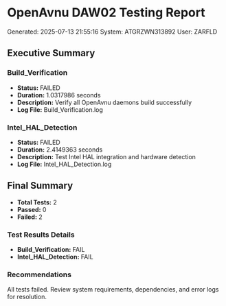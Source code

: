 ﻿# OpenAvnu DAW02 Testing Report
Generated: 2025-07-13 21:55:16
System: ATGRZWN313892
User: ZARFLD

## Executive Summary

### Build_Verification
- **Status:** FAILED
- **Duration:** 1.0317986 seconds
- **Description:** Verify all OpenAvnu daemons build successfully
- **Log File:** Build_Verification.log

### Intel_HAL_Detection
- **Status:** FAILED
- **Duration:** 2.4149363 seconds
- **Description:** Test Intel HAL integration and hardware detection
- **Log File:** Intel_HAL_Detection.log


## Final Summary

- **Total Tests:** 2
- **Passed:** 0
- **Failed:** 2

### Test Results Details

- **Build_Verification:** FAIL
- **Intel_HAL_Detection:** FAIL

### Recommendations

All tests failed. Review system requirements, dependencies, and error logs for resolution.
